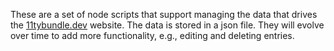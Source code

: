 These are a set of node scripts that support managing the data that drives the [11tybundle.dev](https://11tybundle.dev) website. The data is stored in a json file. They will evolve over time to add more functionality, e.g., editing and deleting entries.
